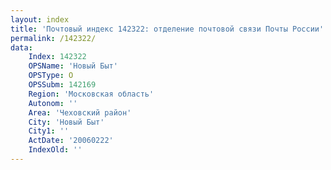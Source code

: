 ```yaml
---
layout: index
title: 'Почтовый индекс 142322: отделение почтовой связи Почты России'
permalink: /142322/
data:
    Index: 142322
    OPSName: 'Новый Быт'
    OPSType: О
    OPSSubm: 142169
    Region: 'Московская область'
    Autonom: ''
    Area: 'Чеховский район'
    City: 'Новый Быт'
    City1: ''
    ActDate: '20060222'
    IndexOld: ''
---
```

